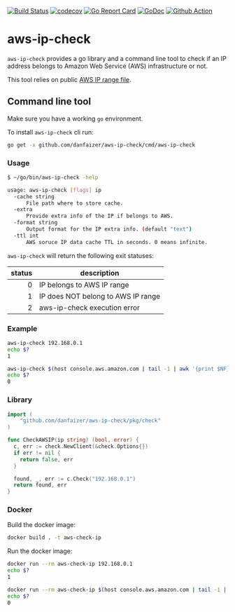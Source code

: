 [![Build Status](https://travis-ci.org/danfaizer/aws-ip-check.svg?branch=master)](https://travis-ci.org/danfaizer/aws-ip-check)
[![codecov](https://codecov.io/gh/danfaizer/aws-ip-check/branch/master/graph/badge.svg)](https://codecov.io/gh/danfaizer/aws-ip-check)
[![Go Report Card](https://goreportcard.com/badge/github.com/danfaizer/aws-ip-check)](https://goreportcard.com/report/github.com/danfaizer/aws-ip-check)
[![GoDoc](https://godoc.org/github.com/danfaizer/aws-ip-check?status.svg)](https://godoc.org/github.com/danfaizer/aws-ip-check)
[![Github Action](https://github.com/danfaizer/aws-ip-check/workflows/build/badge.svg?branch=master)](https://github.com/danfaizer/aws-ip-check/actions?query=workflow%3Abuild)

# aws-ip-check
`aws-ip-check` provides a go library and a command line tool to check if an IP address belongs to Amazon Web Service (AWS) infrastructure or not.

This tool relies on public [AWS IP range file](https://ip-ranges.amazonaws.com/ip-ranges.json).

## Command line tool
Make sure you have a working `go` environment.

To install `aws-ip-check` cli run:
```bash
go get -x github.com/danfaizer/aws-ip-check/cmd/aws-ip-check
```

### Usage

```bash
$ ~/go/bin/aws-ip-check -help

usage: aws-ip-check [flags] ip
  -cache string
      File path where to store cache.
  -extra
      Provide extra info of the IP if belongs to AWS.
  -format string
      Output format for the IP extra info. (default "text")
  -ttl int
      AWS soruce IP data cache TTL in seconds. 0 means infinite.
```

`aws-ip-check` will return the following exit statuses:

| status | description |
| ---: | --- |
| 0 | IP belongs to AWS IP range |
| 1 | IP does NOT belong to AWS IP range |
| 2 | aws-ip-check execution error |

### Example
```bash
aws-ip-check 192.168.0.1
echo $?
1

aws-ip-check $(host console.aws.amazon.com | tail -1 | awk '{print $NF}')
echo $?
0
```

### Library
```go
import (
    "github.com/danfaizer/aws-ip-check/pkg/check"
)

func CheckAWSIP(ip string) (bool, error) {
  c, err := check.NewClient(&check.Options{})
  if err != nil {
    return false, err
  }

  found, _, err := c.Check("192.168.0.1")
  return found, err
}
```

### Docker
Build the docker image:
```bash
docker build . -t aws-check-ip
```

Run the docker image:
```bash
docker run --rm aws-check-ip 192.168.0.1
echo $?
1

docker run --rm aws-check-ip $(host console.aws.amazon.com | tail -1 | awk '{print $NF}')
echo $?
0
```
